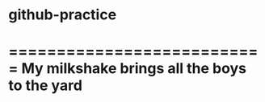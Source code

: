 # github-practice
===========================
My milkshake brings all the boys to the yard
==========================
